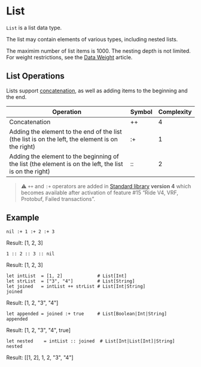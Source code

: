 # List

`List` is a list data type.

The list may contain elements of various types, including nested lists.

The maximim number of list items is 1000. The nesting depth is not limited. For weight restrictions, see the [Data Weight](/en/ride/limits/weight) article.

## List Operations

Lists support [concatenation](https://en.wikipedia.org/wiki/Concatenation), as well as adding items to the beginning and the end.

| Operation  | Symbol  | Complexity |
|---|---|---|
| Concatenation  | ++ | 4 |
| Adding the element to the end of the list (the list is on the left, the element is on the right) | :+ | 1 |
| Adding the element to the beginning of the list (the element is on the left, the list is on the right) | :: | 2 |

> :warning: `++` and `:+` operators are added in [Standard library](/en/ride/script/standard-library) **version 4** which becomes available after activation of feature #15 “Ride V4, VRF, Protobuf, Failed transactions”.

## Example

```ride
nil :+ 1 :+ 2 :+ 3
```

Result: [1, 2, 3]

```ride
1 :: 2 :: 3 :: nil
```

Result: [1, 2, 3]

```ride
let intList  = [1, 2]             # List[Int]
let strList  = ["3", "4"]         # List[String]
let joined   = intList ++ strList # List[Int|String]
joined
```

Result: [1, 2, "3", "4"]

```ride
let appended = joined :+ true     # List[Boolean|Int|String]
appended
```

Result: [1, 2, "3", "4", true]

```ride
let nested    = intList :: joined  # List[Int|List[Int]|String]
nested
```

Result: [[1, 2], 1, 2, "3", "4"]
